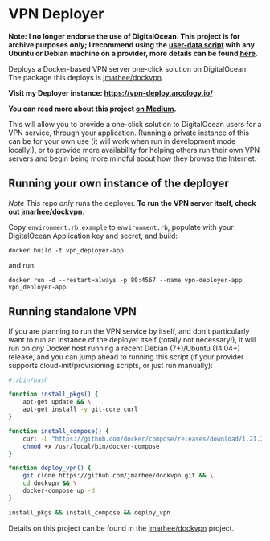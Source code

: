 VPN Deployer
===

**Note: I no longer endorse the use of DigitalOcean. This project is for archive purposes only; I recommend using the [user-data script](https://raw.githubusercontent.com/jmarhee/dockvpn/master/provision.sh) with any Ubuntu or Debian machine on a provider, more details can be found [here](https://github.com/jmarhee/vpn_deployer#running-your-own-instance-of-the-deployer).**

Deploys a Docker-based VPN server one-click solution on DigitalOcean. The package this deploys is <a href="https://github.com/jmarhee/dockvpn">jmarhee/dockvpn</a>.

**Visit my Deployer instance: <a href="https://vpn-deploy.arcology.io/">https://vpn-deploy.arcology.io/<a/>**

**You can read more about this project <a href="https://medium.com/@jmarhee/automating-deploying-a-personal-vpn-server-on-digitalocean-f585aca396cf#.oo5tuvo9b">on Medium</a>.**

This will allow you to provide a one-click solution to DigitalOcean users for a VPN service, through your application. Running a private instance of this can be for your own use (it will work when run in development mode locally!), or to provide more availability for helping others run their own VPN servers and begin being more mindful about how they browse the Internet. 

Running your own instance of the deployer
---

*Note* This repo _only_ runs the deployer. **To run the VPN server itself, check out <a href="https://github.com/jmarhee/dockvpn">jmarhee/dockvpn</a>**. 

Copy `environment.rb.example` to `environment.rb`, populate with your DigitalOcean Application key and secret, and build:

```
docker build -t vpn_deployer-app .
```

and run:

```
docker run -d --restart=always -p 80:4567 --name vpn-deployer-app vpn_deployer-app
```

Running standalone VPN
---

If you are planning to run the VPN service by itself, and don't particularly want to run an instance of the deployer itself (totally not necessary!), it will run on _any_ Docker host running a recent Debian (7+)/Ubuntu (14.04+) release, and you can jump ahead to running this script (if your provider supports cloud-init/provisioning scripts, or just run manually):

```bash
#!/bin/bash

function install_pkgs() {
    apt-get update && \
    apt-get install -y git-core curl
}

function install_compose() {
    curl -L "https://github.com/docker/compose/releases/download/1.21.2/docker-compose-$(uname -s)-$(uname -m)" -o /usr/local/bin/docker-compose && \
    chmod +x /usr/local/bin/docker-compose
}

function deploy_vpn() {
    git clone https://github.com/jmarhee/dockvpn.git && \
    cd dockvpn && \
    docker-compose up -d
}

install_pkgs && install_compose && deploy_vpn
```

Details on this project can be found in the <a href="https://github.com/jmarhee/dockvpn">jmarhee/dockvpn</a> project. 
